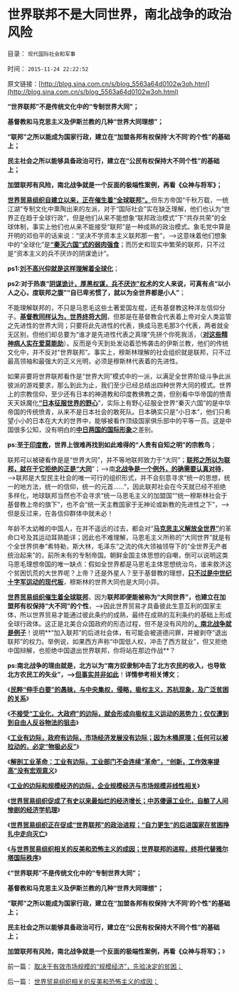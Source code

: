 # 世界联邦不是大同世界，南北战争的政治风险

目录： `现代国际社会和军事` 

时间： `2015-11-24 22:22:52` 

原文链接：[http://blog.sina.com.cn/s/blog_5563a64d0102w3oh.html](http://blog.sina.com.cn/s/blog_5563a64d0102w3oh.html)

**“世界联邦”不是传统文化中的“专制世界大同”；**

**基督教和马克思主义及伊斯兰教的几种“世界大同理想”；**

**“联邦”之所以能成为国家行政，建立在“加盟各邦有权保持‘大不同’的个性”的基础上；**

**民主社会之所以能够具备政治可行，建立在“公民有权保持大不同个性”的基础上；**

**加盟联邦有风险，南北战争就是一个反面的极端性案例，再看《众神与将军》；**



[**世界贸易组织自建立以来，正在催生着“全球联邦”。**](../../../2015/11/22/世界贸易组织正在促成“世界联邦”的政治进程；.md)但东方帝国“千秋万载，一统江湖”专制文化中熏陶出来的左派，对于“国际社会”实在缺乏理解，他们也认为“世界正在趋于全球行政”，但是他们从来不能想象“联邦政治模式”下“共存共荣”的全球体制，事实上他们也从来不能接受“联邦”是一种成熟的政治模式。象毛党中算是开明的邓伯平的话来说：“坚决不学资本主义联邦那一套”，——>这意味着他们想象中的“全球化”是[**“秦灭六国”式的弱肉强食**](../../../2008/9/12/战国与秦灭六国并非今天适用的政治模式.md)；而历史和现实中繁荣的联邦，只不过是“资本主义的兵不厌诈的阴谋诡计”。

**ps1:[**刘不高兴仰就是这样理解着全球化**](../../../2009/9/28/示形于外实侵于内的爱国道德明星.md)**；

**ps2:对于热衷“[**阴谋诡计，厚黑权谋，兵不厌诈”权术**](../../../2009/9/20/争取民主就不要搞毛式厚黑政治.md)的文人来说，可真有点“以小人之心，度联邦之腹”“自已卑劣惯了，就以为全世界都是小人”**；

不能理解联邦的，不只是马恩毛这些土著爱国左棍，还有基督教这种洋左信仰分子。[**基督教同样认为，世界终将大同**](../../../2011/9/2/普世帝国的天下主义.md)，但那是在基督教会代表着上帝对全人类监管之先进性的世界大同；只要将此先进性的代表，换成马恩毛那3个代表，两者就全无区别，但他们却总要为“谁才是先进性代表之真理”先拼个你死我活，（[**对这些精神病人实在爱莫能助**](../../../2009/10/7/极左是一种传染性精神病.md)）。反而是今天到处发动着恐怖袭击的伊斯兰教，他们的传统文化中，并不反对“世界联邦”。事实上，穆斯林理解的社会组织就是联邦，只不过最高领袖和最强大的正义光明，必须是穆斯林代表着的先进性。

如果非要将世界联邦看作是“世界大同”模式中的一派，以满足全世界阶级斗争此派彼派的游戏要求，那么到此为止，我们至少已经总结出四种世界大同的模式。世界上的宗教信仰，至少还有日本的神道教和印度教佛教之类，但别看中华帝国的愤青天天妖魔化[**“日本征服世界的野心**](../../../2011/1/14/日本的战争目的和汪精卫南京政权的性质.md)”，实际上有野心征服全世界“秦灭六国”的是中华帝国的传统愤青，从来不是日本社会的敢死队。日本确实只是“小日本”，他们只希望小小的日本在大大的世界中，能够被看作顶级国家俱乐部中的平等一员。这是中国很多公知，没有明白的[**中日两国的国际形象**](../../../2010/9/16/钓鱼岛主义的文学价值和粪青保鲜.md)之差别。

**ps:至[**于印度教**](../../../2008/12/23/印度信仰，沉重的精神负担.md)，世界上很难再找到如此难得的“人贵有自知之明”的宗教鸟**；

联邦可以被硬看作是是“世界大同”，并不等地联邦致力于“大同”；[**联邦之所以为联邦，就在于它拒绝的正是“大同**](../../../2012/7/2/愚昧的《人权宣言》不了解“默认归属权”.md)”；——>南[**北战争是一个例外，的确需要认真对待**](../../../2011/5/13/美国首任首席大法官是法盲.md)，——>联邦是大型民主社会的唯一可行的组织形式，并不会刻意寻求“统一的思想，统一的地方法，统一的信仰，统一的元首……”，因此联邦社会在今天就已经不拒绝多样化，地球联邦当然也不会寻求“统一马恩毛主义的加盟国”“统一穆斯林社会于基督教上帝的旗下”，也不会“统一天主教国家于无神论或新教的先进性之下”，——>但是反过来，在各信仰群体中就未必！

年龄不太幼稚的中国人，在并不遥远的过去，都会对“[**马克思主义解放全世界”**](../../../2015/2/21/解放主义的革命者，将革命视为“进步的充分条件，进步的终点”.md)的革命口号及其运动耳熟能详；因此也不难理解，马恩毛主义所称的“大同世界”就是有个全世界供奉“希特勒，斯大林，毛泽东”之流的伟大领袖领导下的“全世界无产者统治起来”的，前所未有的专制帝国。朝鲜金国主体思想的自嘲，倒可以说明这类马恩毛理想帝国的唯一缺点：假如全世界都是马恩毛主体思想统治鸟，谁来救济这个贫困饥荒的大世界呢？上帝？还是外星人？至于基督教的理想，[**只不过是中世纪十字军运动的现代板**](../../../2015/9/8/《天国王朝》的历史故事，萨拉丁主义的普世价值.md)，穆斯林的世界大同也是大同小异。

[**世界贸易组织催生着全球联邦**](../../../2015/11/22/世界贸易组织正在促成“世界联邦”的政治进程；.md)，因为**联邦即便能被称为“大同世界”，也建立在加盟邦有权保持“大不同”的个性**，——>因此世界贸易才具备彼此生意互利的国家主体，所以世界贸易才能通过彼此条约的成熟，最终在成熟的互利条约的基础上形成全球行政体。这正是北美合众国政府的形态过程，但不是没有风险的[**，南北战争就是例子**](../../../2011/3/21/非法无正义！众神与将军！.md)！说明**“加入联邦”的后进社会体，有可能会被道德问罪，并被剥夺“退出联邦”的权力。举例说，如果西方声称“中国低人权，冲击了西方就业”，但又拒绝中国辩解，也拒绝中国退出世界联邦，你将站在那边作战**？

**ps:南北战争的理由就是，北方以为“南方奴隶制冲击了北方农民的收入，也导致北方农民工的失业”，——>[**但事实并非如此**](../../../2011/5/4/林肯“解放黑奴，轰走黑鬼”.md)**！**详情参考相关博文**；

《[**民粹“伸手白要”的愚昧，与中央集权，侵略，极权主义，苏杭现象，及广泛贫困的关系**](../../../2015/11/14/穷人和穷地方脱困的基本条件.md)》

《[**不接受“工业化，大政府”的边际，就会形成向极权主义运动的恶势力；仅仅遭到到自由人反谷物法的狙击**](../../../2015/11/16/不接受“工业化，大政府”的边际，就形成极权主义的恶势力；.md)》

《[**工业有边际，政府有边际，市场经济发展没有边际；因为木桶原理；任何可以被拉动的，必定“物极必反”**](../../../2015/11/17/工业有边际，政府有边际，市场经济发展没有边际；.md)》

《[**解剖工业革命：工业有边际，工业部门不会连续“革命”，“创新，工作效率提高”没有宏观意义**](../../../2015/11/18/所有政府干预的政治行为，全部有边际，物极必反！.md)》

《[**工业的边际和规模经济的边际，企业规模经济与市场规模非线性相关**](../../../2015/11/19/工业的边际和规模经济的边际，.md)》

《[**世界贸易组织促成了有史以来最灿烂的经济增长；中苏傻逼工业化，自酿了人间惨剧的经济学机理**](../../../2015/11/20/世贸促成的跨国公司，和逆天而自祸的社会主义.md)》

《[**世界贸易组织正在促成“世界联邦”的政治进程；“自力更生”的后进国家在贫困挣扎中走向灭亡**](../../../2015/11/22/世界贸易组织正在促成“世界联邦”的政治进程；.md)》

《[**与世界贸易组织相关的反美和恐怖主义的成因；世界联邦的进程，终将代替雅尔塔国际秩序**](../../../2015/11/23/世界贸易组织相关的反美和恐怖主义的成因；.md)》

《**“世界联邦”不是传统文化中的“专制世界大同”；**

**基督教和马克思主义及伊斯兰教的几种“世界大同理想”；**

**“联邦”之所以能成为国家行政，建立在“加盟各邦有权保持‘大不同’的个性”的基础上；**

**民主社会之所以能够具备政治可行，建立在“公民有权保持大不同个性”的基础上；**

**加盟联邦有风险，南北战争就是一个反面的极端性案例，再看《众神与将军》；**》

前一篇： [取决于有效市场规模的“规模经济”，先验决定的贫困；](../../../2015/11/29/取决于有效市场规模的“规模经济”，先验决定的贫困；.md)

后一篇： [世界贸易组织相关的反美和恐怖主义的成因；](../../../2015/11/23/世界贸易组织相关的反美和恐怖主义的成因；.md)

